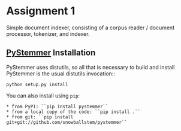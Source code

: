 # Assignment 1
Simple document indexer, consisting of a corpus reader /
document processor, tokenizer, and indexer.

[PyStemmer]("https://github.com/snowballstem/pystemmer") Installation
----------------------
PyStemmer uses distutils, so all that is necessary to build and install
PyStemmer is the usual distutils invocation::

    python setup.py install

You can also install using ``pip``:

    * from PyPI: ``pip install pystemmer``
    * from a local copy of the code: ``pip install .``
    * from git: ``pip install git+git://github.com/snowballstem/pystemmer``

